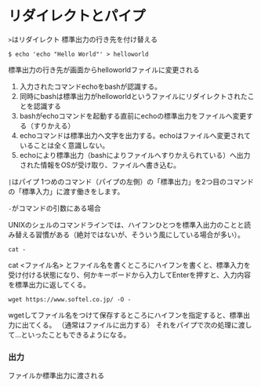# リダイレクトとパイプ


`>`はリダイレクト
標準出力の行き先を付け替える

```
$ echo 'echo "Hello World"' > helloworld
```

標準出力の行き先が画面からhelloworldファイルに変更される

1. 入力されたコマンドechoをbashが認識する。
1. 同時にbashは標準出力がhelloworldというファイルにリダイレクトされたことを認識する
1. bashがechoコマンドを起動する直前にechoの標準出力をファイルへ変更する（すりかえる）
1. echoコマンドは標準出力へ文字を出力する。echoはファイルへ変更されていることは全く意識しない。
1. echoにより標準出力（bashによりファイルへすりかえられている）へ出力された情報をOSが受け取り、ファイルへ書き込む。

`|`はパイプ
1つめのコマンド（パイプの左側）の「標準出力」を2つ目のコマンドの「標準入力」に渡す働きをします。


`-`がコマンドの引数にある場合

UNIXのシェルのコマンドラインでは、ハイフンひとつを標準入出力のことと読み替える習慣がある（絶対ではないが、そういう風にしている場合が多い）。

```
cat -
```
cat <ファイル名> とファイル名を書くところにハイフンを書くと、標準入力を受け付ける状態になり、何かキーボードから入力してEnterを押すと、入力内容を標準出力に返してくる。

```
wget https://www.softel.co.jp/ -O -
```

wgetしてファイル名をつけて保存するところにハイフンを指定すると、標準出力に出てくる。
（通常はファイルに出力する）
それをパイプで次の処理に渡して…といったこともできるようになる。


### 出力
ファイルか標準出力に渡される
